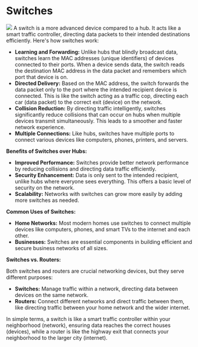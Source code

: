 # Switches
![](https://www.nwkings.com/wp-content/uploads/2022/01/switch-vs-router2.png)
A switch is a more advanced device compared to a hub. It acts like a smart traffic controller, directing data packets to their intended destinations efficiently. Here's how switches work:

- **Learning and Forwarding:** Unlike hubs that blindly broadcast data, switches learn the MAC addresses (unique identifiers) of devices connected to their ports. When a device sends data, the switch reads the destination MAC address in the data packet and remembers which port that device is on.
- **Directed Delivery:** Based on the MAC address, the switch forwards the data packet only to the port where the intended recipient device is connected. This is like the switch acting as a traffic cop, directing each car (data packet) to the correct exit (device) on the network.
- **Collision Reduction:** By directing traffic intelligently, switches significantly reduce collisions that can occur on hubs when multiple devices transmit simultaneously. This leads to a smoother and faster network experience.
- **Multiple Connections:** Like hubs, switches have multiple ports to connect various devices like computers, phones, printers, and servers.

**Benefits of Switches over Hubs:**

- **Improved Performance:** Switches provide better network performance by reducing collisions and directing data traffic efficiently.
- **Security Enhancement:** Data is only sent to the intended recipient, unlike hubs where everyone sees everything. This offers a basic level of security on the network.
- **Scalability:** Networks with switches can grow more easily by adding more switches as needed.

**Common Uses of Switches:**

- **Home Networks:** Most modern homes use switches to connect multiple devices like computers, phones, and smart TVs to the internet and each other.
- **Businesses:** Switches are essential components in building efficient and secure business networks of all sizes.

**Switches vs. Routers:**

Both switches and routers are crucial networking devices, but they serve different purposes:

- **Switches:** Manage traffic within a network, directing data between devices on the same network.
- **Routers:** Connect different networks and direct traffic between them, like directing traffic between your home network and the wider internet.

In simple terms, a switch is like a smart traffic controller within your neighborhood (network), ensuring data reaches the correct houses (devices), while a router is like the highway exit that connects your neighborhood to the larger city (internet).